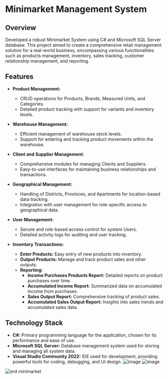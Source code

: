 # Minimarket Management System

## Overview

Developed a robust Minimarket System using C# and Microsoft SQL Server database. This project aimed to create a comprehensive retail management solution for a real-world business, encompassing various functionalities such as products management, inventory, sales tracking, customer relationship management, and reporting. 

## Features

- **Product Management:**
  - CRUD operations for Products, Brands, Measured Units, and Categories.
  - Detailed product tracking with support for variants and inventory levels.

- **Warehouse Management:**
  - Efficient management of warehouse stock levels.
  - Support for entering and tracking product movements within the warehouse.

- **Client and Supplier Management:**
  - Comprehensive modules for managing Clients and Suppliers.
  - Easy-to-use interfaces for maintaining business relationships and transactions.

- **Geographical Management:**
  - Handling of Districts, Provinces, and Apartments for location-based data tracking.
  - Integration with user management for role-specific access to geographical data.

- **User Management:**
  - Secure and role-based access control for system Users.
  - Detailed activity logs for auditing and user tracking.

- **Inventory Transactions:**
  - **Enter Products:** Easy entry of new products into inventory.
  - **Output Products:** Manage and track product sales and other outputs.
  - **Reporting:**
    - **Income Purchases Products Report:** Detailed reports on product purchases over time.
    - **Accumulated Income Report:** Summarized data on accumulated income from purchases.
    - **Sales Output Report:** Comprehensive tracking of product sales.
    - **Accumulated Sales Output Report:** Insights into sales trends and accumulated sales data.

## Technology Stack

- **C#:** Primary programming language for the application, chosen for its performance and ease of use.
- **Microsoft SQL Server:** Database management system used for storing and managing all system data.
- **Visual Studio Community 2022:** IDE used for development, providing powerful tools for coding, debugging, and UI design.
![image](https://github.com/user-attachments/assets/7880c425-deac-4f0b-87f5-4c9b1181fe97)
![image](https://github.com/user-attachments/assets/300897f9-ea5e-4dd2-bc81-a994eead7442)

![erd minimarket](https://github.com/user-attachments/assets/b1ab0b63-d766-4269-b666-809fe0411352)
